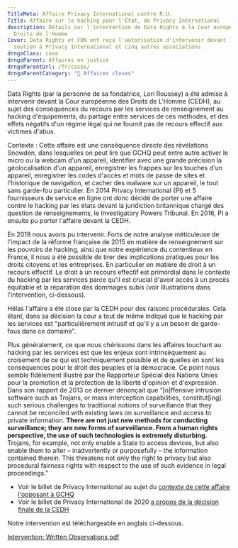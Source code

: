 ```yaml
---
TitleMeta: Affaire Privacy International contre R.U.
Title: Affaire sur le hacking pour l'État, de Privacy International
description: Détails sur l'intervention de Data Rights à la Cour européenne des
  Droits de l'Homme
Cover: Data Rights et FDN ont reçu l'autorisation d'intervenir devant la CEDH en
  soutien à Privacy International et cinq autres associations.
drngoClass: case
drngoParent: Affaires en justice
drngoParentUrl: /fr/cases/
drngoParentCategory: "📕 Affaires closes"
---
```

Data Rights (par la personne de sa fondatrice, Lori Roussey) a été admise à intervenir devant la Cour européenne des Droits de L'Homme (CEDH), au sujet des conséquences du recours par les services de renseignement au hacking d'équipements, du partage entre services de ces méthodes, et des effets négatifs d'un régime légal qui ne fournit pas de recours effectif aux victimes d'abus.

Contexte : Cette affaire est une conséquence directe des révélations Snowden, dans lesquelles on peut lire que GCHQ peut entre autre activer le micro ou la webcam d'un appareil, identifier avec une grande précision la géolocalisation d'un appareil, enregistrer les frappes sur les touches d'un appareil, enregistrer les codes d'accès et mots de passe de sites et l'historique de navigation, et cacher des malware sur un appareil, le tout sans garde-fou particulier. En 2014 Privacy International (PI) et 5 fournisseurs de service en ligne ont donc décidé de porter une affaire contre le hacking par les états devant la juridiction britannique chargé des question de renseignements, le Investigatory Powers Tribunal. En 2016, PI a ensuite pu porter l'affaire devant la CEDH.

En 2019 nous avons pu intervenir. Forts de notre analyse méticuleuse de l'impact de la réforme française de 2015 en matière de renseignement sur les pouvoirs de hacking, ainsi que notre expérience du contentieux en France, il nous a été possible de tirer des implications pratiques pour les droits citoyens et les entreprises. En particulier en matière de droit à un recours effectif. Le droit à un recours effectif est primordial dans le contexte du hacking par les services parce qu'il est crucial d'avoir accès à un procès équitable et la réparation des dommages subis (voir illustrations dans l'intervention, ci-dessous).

Hélas l'affaire a été close par la CEDH pour des raisons procédurales. Cela étant, dans sa décision la cour a tout de même indiqué que le hacking par les services est "particulièrement intrusif et qu'il y a un besoin de garde-fous dans ce domaine".

Plus généralement, ce que nous chérissons dans les affaires touchant au hacking par les services est que les enjeux sont intrinsèquement au croisement de ce qui est techniquement possible et de quelles en sont les conséquences pour le droit des peuples et la démocracie. Ce point nous semble fidèlement illustré par the Rapporteur Spécial des Nations Unies pour la promotion et la protection de la liberté d'opinion et d'expression. Dans son rapport de 2013 ce dernier dénonçait que “[o]ffensive intrusion software such as Trojans, or mass interception capabilities, constitut[ing] such serious challenges to traditional notions of surveillance that they cannot be reconciled with existing laws on surveillance and access to private information. **There are not just new methods for conducting surveillance; they are new forms of surveillance. From a human rights perspective, the use of such technologies is extremely disturbing.** Trojans, for example, not only enable a State to access devices, but also enable them to alter – inadvertently or purposefully – the information contained therein. This threatens not only the right to privacy but also procedural fairness rights with respect to the use of such evidence in legal proceedings.”

- Voir le billet de Privacy International au sujet du [contexte de cette affaire l'opposant à GCHQ](https://www.privacyinternational.org/taxonomy/term/395)
- Voir le billet de Privacy International de 2020 [a propos de la décision finale de la CEDH](https://privacyinternational.org/press-release/4155/pis-statement-ecthr-decision-privacy-international-v-uk)

Notre intervention est téléchargeable en anglais ci-dessous.

<a class="attachment document" href="https://data.datarights.ngo/s/fMDcTXZH5rG8tXm/download">
<p class="filename">Intervention: Written Observations
<span class="filetype pdf">pdf</span></p>
</a>
